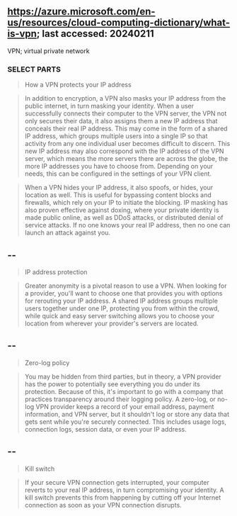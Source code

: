 ## https://azure.microsoft.com/en-us/resources/cloud-computing-dictionary/what-is-vpn; last accessed: 20240211

VPN; virtual private network

### SELECT PARTS

> How a VPN protects your IP address

> In addition to encryption, a VPN also masks your IP address from the public internet, in turn masking your identity. When a user successfully connects their computer to the VPN server, the VPN not only secures their data, it also assigns them a new IP address that conceals their real IP address. This may come in the form of a shared IP address, which groups multiple users into a single IP so that activity from any one individual user becomes difficult to discern. This new IP address may also correspond with the IP address of the VPN server, which means the more servers there are across the globe, the more IP addresses you have to choose from. Depending on your needs, this can be configured in the settings of your VPN client.

> When a VPN hides your IP address, it also spoofs, or hides, your location as well. This is useful for bypassing content blocks and firewalls, which rely on your IP to initiate the blocking. IP masking has also proven effective against doxing, where your private identity is made public online, as well as DDoS attacks, or distributed denial of service attacks. If no one knows your real IP address, then no one can launch an attack against you.

## --

> IP address protection

> Greater anonymity is a pivotal reason to use a VPN. When looking for a provider, you'll want to choose one that provides you with options for rerouting your IP address. A shared IP address groups multiple users together under one IP, protecting you from within the crowd, while quick and easy server switching allows you to choose your location from wherever your provider's servers are located.

## --

> Zero-log policy

> You may be hidden from third parties, but in theory, a VPN provider has the power to potentially see everything you do under its protection. Because of this, it's important to go with a company that practices transparency around their logging policy. A zero-log, or no-log VPN provider keeps a record of your email address, payment information, and VPN server, but it shouldn't log or store any data that gets sent while you're securely connected. This includes usage logs, connection logs, session data, or even your IP address.

## --

> Kill switch

> If your secure VPN connection gets interrupted, your computer reverts to your real IP address, in turn compromising your identity. A kill switch prevents this from happening by cutting off your Internet connection as soon as your VPN connection disrupts.
